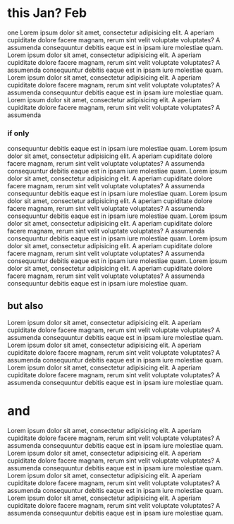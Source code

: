 # this Jan? Feb
one
Lorem ipsum dolor sit amet, consectetur adipisicing elit. A aperiam cupiditate dolore facere magnam, rerum sint velit voluptate voluptates? A assumenda consequuntur debitis eaque est in ipsam iure molestiae quam. 
Lorem ipsum dolor sit amet, consectetur adipisicing elit. A aperiam cupiditate dolore facere magnam, rerum sint velit voluptate voluptates? A assumenda consequuntur debitis eaque est in ipsam iure molestiae quam. Lorem ipsum dolor sit amet, consectetur adipisicing elit. A aperiam cupiditate dolore facere magnam, rerum sint velit voluptate voluptates? A assumenda consequuntur debitis eaque est in ipsam iure molestiae quam. Lorem ipsum dolor sit amet, consectetur adipisicing elit. A aperiam cupiditate dolore facere magnam, rerum sint velit voluptate voluptates? A assumenda 
### if only
consequuntur debitis eaque est in ipsam iure molestiae quam. Lorem ipsum dolor sit amet, consectetur adipisicing elit. A aperiam cupiditate dolore facere magnam, rerum sint velit voluptate voluptates? A assumenda consequuntur debitis eaque est in ipsam iure molestiae quam. Lorem ipsum dolor sit amet, consectetur adipisicing elit. A aperiam cupiditate dolore facere magnam, rerum sint velit voluptate voluptates? A assumenda consequuntur debitis eaque est in ipsam iure molestiae quam. Lorem ipsum dolor sit amet, consectetur adipisicing elit. A aperiam cupiditate dolore facere magnam, rerum sint velit voluptate voluptates? A assumenda consequuntur debitis eaque est in ipsam iure molestiae quam. Lorem ipsum dolor sit amet, consectetur adipisicing elit. A aperiam cupiditate dolore facere magnam, rerum sint velit voluptate voluptates? A assumenda consequuntur debitis eaque est in ipsam iure molestiae quam. Lorem ipsum dolor sit amet, consectetur adipisicing elit. A aperiam cupiditate dolore facere magnam, rerum sint velit voluptate voluptates? A assumenda consequuntur debitis eaque est in ipsam iure molestiae quam. Lorem ipsum dolor sit amet, consectetur adipisicing elit. A aperiam cupiditate dolore facere magnam, rerum sint velit voluptate voluptates? A assumenda consequuntur debitis eaque est in ipsam iure molestiae quam. 

## but also

Lorem ipsum dolor sit amet, consectetur adipisicing elit. A aperiam cupiditate dolore facere magnam, rerum sint velit voluptate voluptates? A assumenda consequuntur debitis eaque est in ipsam iure molestiae quam. Lorem ipsum dolor sit amet, consectetur adipisicing elit. A aperiam cupiditate dolore facere magnam, rerum sint velit voluptate voluptates? A assumenda consequuntur debitis eaque est in ipsam iure molestiae quam. Lorem ipsum dolor sit amet, consectetur adipisicing elit. A aperiam cupiditate dolore facere magnam, rerum sint velit voluptate voluptates? A assumenda consequuntur debitis eaque est in ipsam iure molestiae quam. 

# and

Lorem ipsum dolor sit amet, consectetur adipisicing elit. A aperiam cupiditate dolore facere magnam, rerum sint velit voluptate voluptates? A assumenda consequuntur debitis eaque est in ipsam iure molestiae quam. Lorem ipsum dolor sit amet, consectetur adipisicing elit. A aperiam cupiditate dolore facere magnam, rerum sint velit voluptate voluptates? A assumenda consequuntur debitis eaque est in ipsam iure molestiae quam. Lorem ipsum dolor sit amet, consectetur adipisicing elit. A aperiam cupiditate dolore facere magnam, rerum sint velit voluptate voluptates? A assumenda consequuntur debitis eaque est in ipsam iure molestiae quam. Lorem ipsum dolor sit amet, consectetur adipisicing elit. A aperiam cupiditate dolore facere magnam, rerum sint velit voluptate voluptates? A assumenda consequuntur debitis eaque est in ipsam iure molestiae quam.